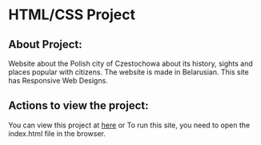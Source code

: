 # HTML/CSS Project

## About Project:

Website about the Polish city of Czestochowa about its history, sights and places popular with citizens. The website is made in Belarusian. This site has Responsive Web Designs.

## Actions to view the project:

You can view this project at [here](https://chekhanadski.github.io/Czestochowa_website_HTML-CSS/parks_page.html)
or
To run this site, you need to open the index.html file in the browser.
